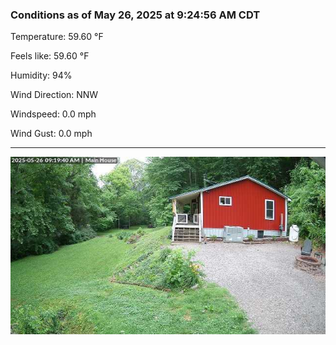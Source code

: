 ### Conditions as of May 26, 2025 at 9:24:56 AM CDT 

Temperature: 59.60 &deg;F

Feels like: 59.60 &deg;F

Humidity: 94%

Wind Direction: NNW

Windspeed: 0.0 mph

Wind Gust: 0.0 mph

---

<img src="./images/latest.jpeg"/>

